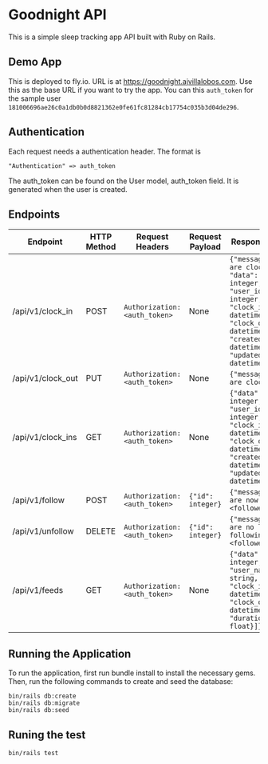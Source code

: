 # Goodnight API
This is a simple sleep tracking app API built with Ruby on Rails.

## Demo App
This is deployed to fly.io. URL is at https://goodnight.ajvillalobos.com. Use this as the base URL if you want to try the app. You can this `auth_token` for the sample user `181006696ae26c0a1db0b0d8821362e0fe61fc81284cb17754c035b3d04de296`.

## Authentication
Each request needs a authentication header. The format is

```
"Authentication" => auth_token
```

The auth_token can be found on the User model, auth_token field. It is generated when the user is created.

## Endpoints

| Endpoint | HTTP Method | Request Headers | Request Payload | Response Object |
| --- | --- | --- | --- | --- |
| /api/v1/clock_in | POST | `Authorization: <auth_token>` | None | `{"message": "You are clocked in", "data": {"id": integer, "user_id": integer, "clock_in": datetime, "clock_out": datetime, "created_at": datetime, "updated_at": datetime}}` |
| /api/v1/clock_out | PUT | `Authorization: <auth_token>` | None | `{"message": "You are clocked out"}` |
| /api/v1/clock_ins | GET | `Authorization: <auth_token>` | None | `{"data": [{"id": integer, "user_id": integer, "clock_in": datetime, "clock_out": datetime, "created_at": datetime, "updated_at": datetime}]}` |
| /api/v1/follow | POST | `Authorization: <auth_token>` | `{"id": integer}` | `{"message": "You are now following <followee_name>"}` |
| /api/v1/unfollow | DELETE | `Authorization: <auth_token>` | `{"id": integer}` | `{"message": "You are no longer following <followee_name>"}` |
| /api/v1/feeds | GET | `Authorization: <auth_token>` | None | `{"data": [{"id": integer, "user_name": string, "clock_in": datetime, "clock_out": datetime, "duration": float}]}` |


## Running the Application

To run the application, first run bundle install to install the necessary gems. Then, run the following commands to create and seed the database:

```
bin/rails db:create
bin/rails db:migrate
bin/rails db:seed
```

## Runing the test
```
bin/rails test
```
